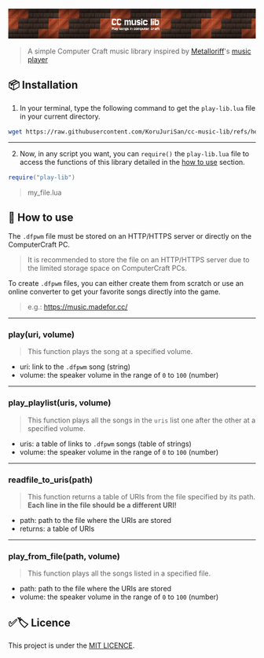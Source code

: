 <a name="top"></a>
![cc music lib](banner.jpg)

> A simple Computer Craft music library inspired by [Metalloriff](https://github.com/Metalloriff)'s [music player](https://github.com/Metalloriff/cc-music-player/blob/main/play.lua)

## 📦 Installation

1. In your terminal, type the following command to get the `play-lib.lua` file in your current directory.

```bash
wget https://raw.githubusercontent.com/KoruJuriSan/cc-music-lib/refs/heads/main/play-lib.lua play-lib.lua
```

---

2. Now, in any script you want, you can `require()` the `play-lib.lua` file to access the functions of this library detailed in the [how to use](#-how-to-use) section.

```lua
require("play-lib")
```
> my_file.lua


## 📃 How to use

The `.dfpwm` file must be stored on an HTTP/HTTPS server or directly on the ComputerCraft PC.
> It is recommended to store the file on an HTTP/HTTPS server due to the limited storage space on ComputerCraft PCs.

To create `.dfpwm` files, you can either create them from scratch or use an online converter to get your favorite songs directly into the game.
> e.g.: https://music.madefor.cc/

---

### play(uri, volume)
> This function plays the song at a specified volume.
- uri: link to the `.dfpwm` song (string)
- volume: the speaker volume in the range of `0` to `100` (number)

---

### play_playlist(uris, volume)
> This function plays all the songs in the `uris` list one after the other at a specified volume.
- uris: a table of links to `.dfpwm` songs (table of strings)
- volume: the speaker volume in the range of `0` to `100` (number)

---

### readfile_to_uris(path)
> This function returns a table of URIs from the file specified by its path. **Each line in the file should be a different URI!**
- path: path to the file where the URIs are stored
- returns: a table of URIs

---

### play_from_file(path, volume)
> This function plays all the songs listed in a specified file.
- path: path to the file where the URIs are stored
- volume: the speaker volume in the range of `0` to `100` (number)

## ✅🏷️ Licence
This project is under the [MIT LICENCE](LICENCE.txt).